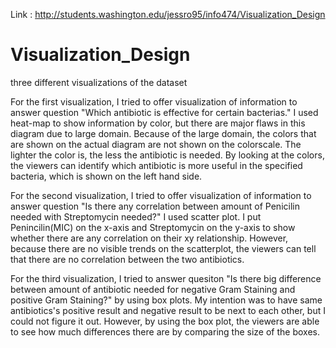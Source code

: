 Link : http://students.washington.edu/jessro95/info474/Visualization_Design

# Visualization_Design
three different visualizations of the dataset


For the first visualization, I tried to offer visualization of information to answer question "Which antibiotic is effective for certain bacterias." I used heat-map to show information by color, but there are major flaws in this diagram due to large domain. Because of the large domain, the colors that are shown on the actual diagram are not shown on the colorscale. The lighter the color is, the less the antibiotic is needed. By looking at the colors, the viewers can identify which antibiotic is more useful in the specified bacteria, which is shown on the left hand side.

For the second visualization, I tried to offer visualization of information to answer question "Is there any correlation between amount of Penicilin needed with Streptomycin needed?" I used scatter plot. I put Penincilin(MIC) on the x-axis and Streptomycin on the y-axis to show whether there are any correlation on their xy relationship. However, because there are no visible trends on the scatterplot, the viewers can tell that there are no correlation between the two antibiotics.

For the third visualization, I tried to answer quesiton "Is there big difference between amount of antibiotic needed for negative Gram Staining and positive Gram Staining?" by using box plots. My intention was to have same antibiotics's positive result and negative result to be next to each other, but I could not figure it out. However, by using the box plot, the viewers are able to see how much differences there are by comparing the size of the boxes.

